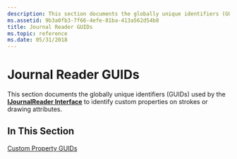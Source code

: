 ```yaml
---
description: This section documents the globally unique identifiers (GUIDs) used by the IJournalReader Interface to identify custom properties on strokes or drawing attributes.
ms.assetid: 9b3a0fb3-7f66-4efe-81ba-413a562d54b8
title: Journal Reader GUIDs
ms.topic: reference
ms.date: 05/31/2018
---
```


# Journal Reader GUIDs

This section documents the globally unique identifiers (GUIDs) used by the [**IJournalReader Interface**](ijournalreader.md) to identify custom properties on strokes or drawing attributes.

## In This Section

[Custom Property GUIDs](custom-property-guids.md)

 

 



